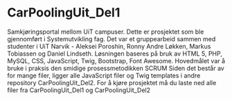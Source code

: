 # CarPoolingUit_Del1
Samkjøringsportal mellom UiT campuser.
Dette er prosjektet som ble gjennomført i Systemutvikling fag. Det var et gruppearbeid sammen med studenter i UiT
Narvik - Aleksei Poroshin, Ronny Andre Løkken, Markus Tobiassen og Daniel Lindseth.
Løsningen baseres på bruk av HTML 5, PHP, MySQL, CSS, JavaScript, Twig, Bootstrap, Font Awesome. 
Hovedmålet var å bruke i praksis den smidige prosessmetodikken SCRUM
Siden det består av for mange filer, ligger alle JavaScript filer og Twig templates 
i andre repository CarPoolingUit_Del2.
For å kjøre prosjektet må du laste ned alle filer fra CarPoolingUit_Del1 og CarPoolingUit_Del2
